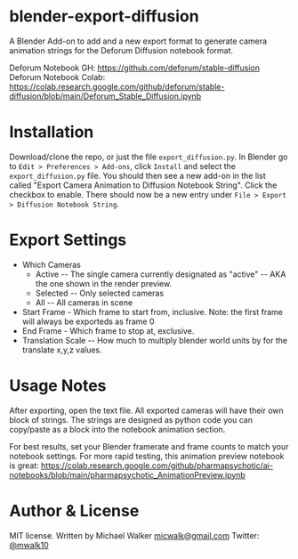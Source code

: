 # blender-export-diffusion
A Blender Add-on to add and a new export format to generate camera animation strings for the Deforum Diffusion notebook format. 

Deforum Notebook GH: https://github.com/deforum/stable-diffusion
Deforum Notebook Colab: https://colab.research.google.com/github/deforum/stable-diffusion/blob/main/Deforum_Stable_Diffusion.ipynb

# Installation
Download/clone the repo, or just the file `export_diffusion.py`. In Blender go to `Edit > Preferences > Add-ons`, click `Install` and select the `export_diffusion.py` file. You should then see a new add-on in the list called "Export Camera Animation to Diffusion Notebook String". Click the checkbox to enable. There should now be a new entry under `File > Export > Diffusion Notebook String`.

# Export Settings 
* Which Cameras
    * Active -- The single camera currently designated as "active" -- AKA the one shown in the render preview.
    * Selected -- Only selected cameras
    * All -- All cameras in scene
* Start Frame - Which frame to start from, inclusive. Note: the first frame will always be exporteds as frame 0
* End Frame - Which frame to stop at, exclusive. 
* Translation Scale -- How much to multiply blender world units by for the translate x,y,z values.

# Usage Notes
After exporting, open the text file. All exported cameras will have their own block of strings. The strings are designed as python code you can copy/paste as a block into the notebook animation section.

For best results, set your Blender framerate and frame counts to match your notebook settings.
For more rapid testing, this animation preview notebook is great: https://colab.research.google.com/github/pharmapsychotic/ai-notebooks/blob/main/pharmapsychotic_AnimationPreview.ipynb

# Author & License
MIT license.
Written by Michael Walker <micwalk@gmail.com> Twitter: [@mwalk10](twitter.com/mwalk10)


